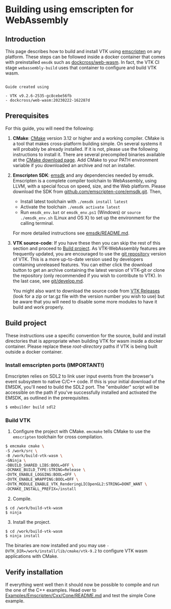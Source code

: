 # Building using emscripten for WebAssembly

## Introduction

This page describes how to build and install VTK using [emscripten](https://emscripten.org) on any platform.
These steps can be followed inside a docker container that comes with preinstalled `emsdk` such as
[dockcross/web-wasm](https://hub.docker.com/r/dockcross/web-wasm). In fact, the VTK CI stage `webassembly-build`
uses that container to configure and build VTK wasm.

```{note}

Guide created using

- VTK v9.2.6-2535-gc8cebe56fb
- dockcross/web-wasm:20230222-162287d
```

## Prerequisites

For this guide, you will need the following:

1. **CMake**: [CMake](http://www.cmake.org/) version 3.12 or higher and a
  working compiler. CMake is a tool that makes cross-platform building simple.
  On several systems it will probably be already installed. If it is not,
  please use the following instructions to install it.  There are several
  precompiled binaries available at the [CMake download page](https://cmake.org/download/).
  Add CMake to your PATH environment variable if you downloaded an archive and not an installer.

2. **Emscripten SDK**: [emsdk](https://github.com/emscripten-core/emsdk) and
   any dependencies needed by emsdk.  Emscripten is a complete compiler toolchain
   to WebAssembly, using LLVM, with a special focus on speed, size, and the Web
   platform.  Please download the SDK from
   [github.com/emscripten-core/emsdk.git](https://github.com/emscripten-core/emsdk). Then,

   - Install latest toolchain with `./emsdk install latest`
   - Activate the toolchain `./emsdk activate latest`
   - Run `emsdk_env.bat` or `emsdk_env.ps1` (Windows) or `source ./emsdk_env.sh` (Linux and OS X) to set up the environment for the calling terminal.

   For more detailed instructions see  [emsdk/README.md](https://github.com/emscripten-core/emsdk#readme).

3. **VTK source-code**: If you have these then you can skip the rest of this section and proceed to [Build project](#build-project).
   As VTK-WebAssembly features are frequently updated, you are encouraged to use
   the [git repository](https://gitlab.kitware.com/vtk/vtk) version of VTK.
   This is a more up-to-date version used by developers containing unreleased features.
   You can either click the download button to get an archive containing the latest
   version of VTK-git or clone the repository
   (only recommended if you wish to contribute to VTK). In the last case, see [git/develop.md](../developers_guide/git/develop.md).

   You might also want to download the source code from [VTK Releases](https://vtk.org/download/)
   (look for a zip or tar.gz file with the version number you wish to use) but
   be aware that you will need to disable some more modules to have it build
   and work properly.

## Build project

These instructions use a specific convention for the source, build and install directories that is appropriate when building VTK for wasm inside
a docker container. Please replace these _root-directory_ paths if VTK is being built outside a docker container.

### Install emscripten ports (IMPORTANT!)

Emscripten relies on SDL2 to link user input events from the browser's event subsystem to native C/C++ code. If this is your initial download of the EMSDK, you'll need to build the SDL2 port. The "embuilder" script will be accessible on the path if you've successfully installed and activated the EMSDK, as outlined in the prerequisites.

```bash
$ embuilder build sdl2
```

### Build VTK

1. Configure the project with CMake. `emcmake` tells CMake to use the `emscripten` toolchain for cross compilation.

```bash
$ emcmake cmake \
-S /work/src \
-B /work/build-vtk-wasm \
-GNinja \
-DBUILD_SHARED_LIBS:BOOL=OFF \
-DCMAKE_BUILD_TYPE:STRING=Release \
-DVTK_ENABLE_LOGGING:BOOL=OFF \
-DVTK_ENABLE_WRAPPING:BOOL=OFF \
-DVTK_MODULE_ENABLE_VTK_RenderingLICOpenGL2:STRING=DONT_WANT \
-DCMAKE_INSTALL_PREFIX=/install
```

2. Compile.

```
$ cd /work/build-vtk-wasm
$ ninja
```

3. Install the project.

```
$ cd /work/build-vtk-wasm
$ ninja install
```

The binaries are now installed and you may use `-DVTK_DIR=/work/install/lib/cmake/vtk-9.2` to configure VTK wasm applications with CMake.

## Verify installation

If everything went well then it should now be possible to compile and run the one of the C++ examples.
Head over to [Examples/Emscripten/Cxx/Cone/README.md](https://gitlab.kitware.com/vtk/vtk/-/blob/master/Examples/Emscripten/Cxx/Cone/README.md)
and test the simple Cone example.
